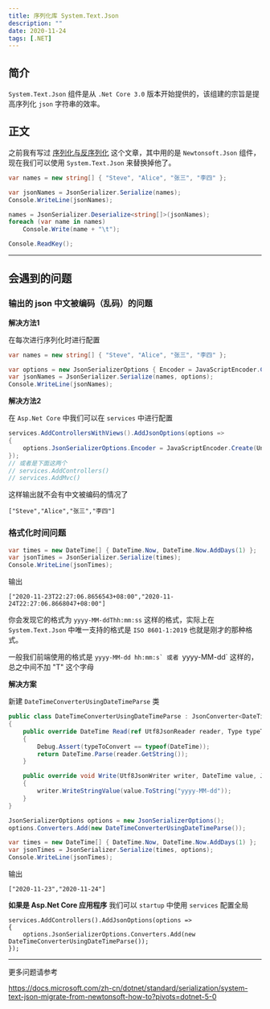 ```yaml
---
title: 序列化库 System.Text.Json
description: ""
date: 2020-11-24
tags: [.NET]
---
```


## 简介

`System.Text.Json` 组件是从 `.Net Core 3.0` 版本开始提供的，该组建的宗旨是提高序列化 `json` 字符串的效率。

<!-- more -->

## 正文

之前我有写过 [序列化与反序列化](https://cglang.github.io/2020/11/09/none/2020-11-09@a9bc03db-f053-4700-a0b5-337eaa098b7c/) 这个文章，其中用的是 `Newtonsoft.Json` 组件，现在我们可以使用 `System.Text.Json` 来替换掉他了。

```csharp
var names = new string[] { "Steve", "Alice", "张三", "李四" };

var jsonNames = JsonSerializer.Serialize(names);
Console.WriteLine(jsonNames);

names = JsonSerializer.Deserialize<string[]>(jsonNames);
foreach (var name in names)
    Console.Write(name + "\t");

Console.ReadKey();
```

---

## 会遇到的问题

### 输出的 json 中文被编码（乱码）的问题

**解决方法1**

在每次进行序列化时进行配置

```csharp
var names = new string[] { "Steve", "Alice", "张三", "李四" };

var options = new JsonSerializerOptions { Encoder = JavaScriptEncoder.Create(UnicodeRanges.All) };
var jsonNames = JsonSerializer.Serialize(names, options);
Console.WriteLine(jsonNames);
```

**解决方法2**

在 `Asp.Net Core` 中我们可以在 `services` 中进行配置

```csharp
services.AddControllersWithViews().AddJsonOptions(options =>
{
    options.JsonSerializerOptions.Encoder = JavaScriptEncoder.Create(UnicodeRanges.All);
});
// 或者是下面这两个
// services.AddControllers()
// services.AddMvc()
```



这样输出就不会有中文被编码的情况了

```
["Steve","Alice","张三","李四"]
```

### 格式化时间问题

```csharp
var times = new DateTime[] { DateTime.Now, DateTime.Now.AddDays(1) };
var jsonTimes = JsonSerializer.Serialize(times);
Console.WriteLine(jsonTimes);
```

输出

```
["2020-11-23T22:27:06.8656543+08:00","2020-11-24T22:27:06.8668047+08:00"]
```

你会发现它的格式为 `yyyy-MM-ddThh:mm:ss` 这样的格式，实际上在 `System.Text.Json` 中唯一支持的格式是 `ISO 8601-1:2019` 也就是刚才的那种格式。

一般我们前端使用的格式是 ``yyyy-MM-dd hh:mm:s` 或者 ``yyyy-MM-dd` 这样的，总之中间不加 "T" 这个字母

**解决方案**

新建 `DateTimeConverterUsingDateTimeParse` 类

```csharp
public class DateTimeConverterUsingDateTimeParse : JsonConverter<DateTime>
{
    public override DateTime Read(ref Utf8JsonReader reader, Type typeToConvert, JsonSerializerOptions options)
    {
        Debug.Assert(typeToConvert == typeof(DateTime));
        return DateTime.Parse(reader.GetString());
    }

    public override void Write(Utf8JsonWriter writer, DateTime value, JsonSerializerOptions options)
    {
		writer.WriteStringValue(value.ToString("yyyy-MM-dd"));
    }
}
```

```csharp
JsonSerializerOptions options = new JsonSerializerOptions();
options.Converters.Add(new DateTimeConverterUsingDateTimeParse());

var times = new DateTime[] { DateTime.Now, DateTime.Now.AddDays(1) };
var jsonTimes = JsonSerializer.Serialize(times, options);
Console.WriteLine(jsonTimes);
```

输出

```
["2020-11-23","2020-11-24"]
```

**如果是 Asp.Net Core 应用程序** 我们可以 `startup` 中使用 `services` 配置全局

```
services.AddControllers().AddJsonOptions(options =>
{
	options.JsonSerializerOptions.Converters.Add(new DateTimeConverterUsingDateTimeParse());
});
```



---

更多问题请参考

https://docs.microsoft.com/zh-cn/dotnet/standard/serialization/system-text-json-migrate-from-newtonsoft-how-to?pivots=dotnet-5-0

